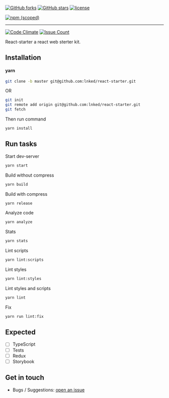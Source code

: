 [![GitHub forks](https://img.shields.io/github/forks/lnked/react-starter.svg?style=social&label=Fork)]()
[![GitHub stars](https://img.shields.io/github/stars/lnked/react-starter.svg?style=social&label=Star)]()
[![license](https://img.shields.io/github/license/lnked/react-starter.svg)](https://github.com/lnked/react-starter/blob/fastest/LICENSE)

[![npm (scoped)](https://img.shields.io/npm/v/@cycle/core.svg)](https://github.com/lnked/react-starter)

---

[![Code Climate](https://codeclimate.com/github/lnked/react-starter/badges/gpa.svg)](https://codeclimate.com/github/lnked/react-starter)
[![Issue Count](https://codeclimate.com/github/lnked/react-starter/badges/issue_count.svg)](https://codeclimate.com/github/lnked/react-starter)

React-starter a react web sterter kit.

## Installation

#### yarn

```bash
git clone -b master git@github.com:lnked/react-starter.git
```

OR

```bash
git init
git remote add origin git@github.com:lnked/react-starter.git
git fetch
```

Then run command

```bash
yarn install
```

## Run tasks

Start dev-server

```bash
yarn start
```

Build without compress

```bash
yarn build
```

Build with compress

```bash
yarn release
```

Analyze code

```bash
yarn analyze
```

Stats

```bash
yarn stats
```

Lint scripts

```bash
yarn lint:scripts
```

Lint styles

```bash
yarn lint:styles
```

Lint styles and scripts

```bash
yarn lint
```

Fix

```bash
yarn run lint:fix
```

## Expected
- [ ] TypeScript
- [ ] Tests
- [ ] Redux
- [ ] Storybook

## Get in touch
- Bugs / Suggestions: [open an issue](https://github.com/lnked/react-starter/issues)

<!--
## Features

"storybook": "start-storybook -p 6006",
"build-storybook": "build-storybook",
"lint2": "eslint ./app -f table",
"lint:fix3": "eslint ./app -f table --fix"

**TL;DR** [the demo page](https://lnked.github.io/react-starter/)
-->
